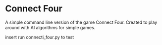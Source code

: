 # Connect Four

A simple command line version of the game Connect Four. Created to play around with AI algorithms for simple games.

insert run connecti\_four.py to test
